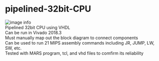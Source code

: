 # pipelined-32bit-CPU  

![image info](./download/diagram.JPG)  
Pipelined 32bit CPU using VHDL  
Can be run in Vivado 2018.3  
Must manually map out the block diagram to connect components  
Can be used to run 21 MIPS assembly commands including JR, JUMP, LW, SW, etc.  
Tested with MARS program, tcl, and vhd files to comfirm its reliability  

